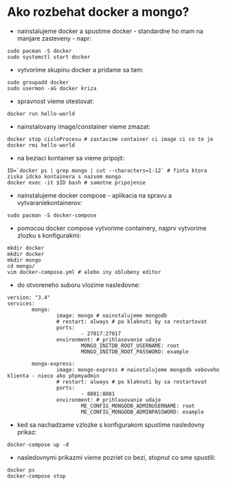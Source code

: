# Ako rozbehat docker a mongo?

* nainstalujeme docker a spustime docker - standardne ho mam na manjare zasteveny - napr:
```
sudo pacman -S docker
sudo systemctl start docker
```
* vytvorime skupinu docker a pridame sa tam:
```
sudo groupadd docker
sudo usermon -aG docker kriza
```
* spravnost vieme otestovat:
```
docker run hello-world
```
* nainstalovany image/constainer vieme zmazat:
```
docker stop cisloProcesu # zastavime container ci image ci co to je
docker rmi hello-world
```
* na beziaci kontainer sa vieme pripojit:
```
ID=`docker ps | grep mongo | cut --characters=1-12` # finta ktora ziska idcko kontainera s nazvom mongo
docker exec -it $ID bash # samotne pripojenie
```

* nainstalujeme docker compose - aplikacia na spravu a vytvaraniekontainerov:
```
sudo pacman -S docker-compose
```
* pomocou docker compose vytvorime containery, najprv vytvorime zlozku s konfigurakmi:
```
mkdir docker
mkdir docker
mkdir mongo
cd mongo/
vim docker-compose.yml # alebo iny oblubeny editor
```
  * do otvoreneho suboru vlozime nasledovne: 
```
version: "3.4"
services:
        mongo:
                image: mongo # nainstalujeme mongodb
                # restart: always # po klaknuti by sa restartovat
                ports:
                        - 27017:27017
                environment: # prihlasovanie udaje
                        MONGO_INITDB_ROOT_USERNAME: root
                        MONGO_INITDB_ROOT_PASSWORD: example

        mongo-express:
                image: mongo-express # nainstalujeme mongodb veboveho klienta - nieco ako phpmyadmin
                # restart: always # po klaknuti by sa restartovat
                ports:
                        - 8081:8081
                environment: # prihlasovanie udaje
                        ME_CONFIG_MONGODB_ADMINUSERNAME: root
                        ME_CONFIG_MONGODB_ADMINPASSWORD: example

```
  * ked sa nachadzame vzlozke s konfigurakom spustime nasledovny prikaz:
```
docker-compose up -d
```

  * nasledovnymi prikazmi vieme pozriet co bezi, stopnut co sme spustili:
```
docker ps
docker-compose stop
```
